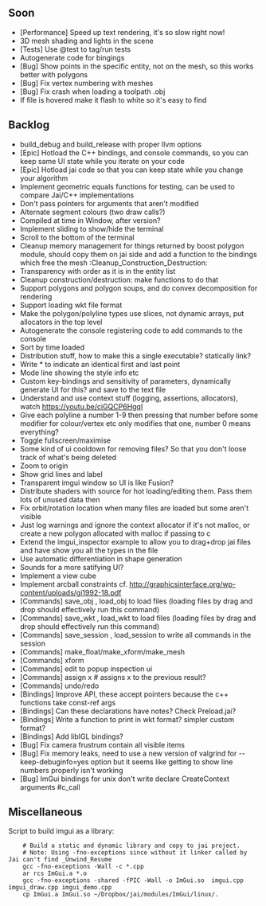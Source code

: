 ## Soon
- [Performance] Speed up text rendering, it's so slow right now!
- 3D mesh shading and lights in the scene
- [Tests] Use @test to tag/run tests
- Autogenerate code for bingings
- [Bug] Show points in the specific entity, not on the mesh, so this works better with polygons
- [Bug] Fix vertex numbering with meshes
- [Bug] Fix crash when loading a toolpath .obj
- If file is hovered make it flash to white so it's easy to find

## Backlog
- build_debug and build_release with proper llvm options
- [Epic] Hotload the C++ bindings, and console commands, so you can keep same UI state while you iterate on your code
- [Epic] Hotload jai code so that you can keep state while you change your algorithm
- Implement geometric equals functions for testing, can be used to compare Jai/C++ implementations
- Don't pass pointers for arguments that aren't modified
- Alternate segment colours (two draw calls?)
- Compiled at time in Window, after version?
- Implement sliding to show/hide the terminal
- Scroll to the bottom of the terminal
- Cleanup memory management for things returned by boost polygon module, should copy them on jai side and add a function to the bindings which free the mesh :Cleanup_Construction_Destruction:
- Transparency with order as it is in the entity list
- Cleanup construction/destruction: make functions to do that
- Support polygons and polygon soups, and do convex decomposition for rendering
- Support loading wkt file format
- Make the polygon/polyline types use slices, not dynamic arrays, put allocators in the top level
- Autogenerate the console registering code to add commands to the console
- Sort by time loaded
- Distribution stuff, how to make this a single executable? statically link?
- Write * to indicate an identical first and last point
- Mode line showing the style info etc
- Custom key-bindings and sensitivity of parameters, dynamically generate UI for this? and save to the text file
- Understand and use context stuff (logging, assertions, allocators), watch https://youtu.be/ciGQCP6HgqI
- Give each polyline a number 1-9 then pressing that number before some modifier for colour/vertex etc only modifies that one, number 0 means everything?
- Toggle fullscreen/maximise
- Some kind of ui cooldown for removing files? So that you don't loose track of what's being deleted
- Zoom to origin
- Show grid lines and label
- Transparent imgui window so UI is like Fusion?
- Distribute shaders with source for hot loading/editing them. Pass them lots of unused data then
- Fix orbit/rotation location when many files are loaded but some aren't visible
- Just log warnings and ignore the context allocator if it's not malloc, or create a new polygon allocated with malloc if passing to c
- Extend the imgui_inspector example to allow you to drag+drop jai files and have show you all the types in the file
- Use automatic differentiation in shape generation
- Sounds for a more satifying UI?
- Implement a view cube
- Implement arcball constraints cf. http://graphicsinterface.org/wp-content/uploads/gi1992-18.pdf
- [Commands] save_obj <filename>, load_obj <filename> to load files (loading files by drag and drop should effectively run this command)
- [Commands] save_wkt <filename>, load_wkt <filename> to load files (loading files by drag and drop should effectively run this command)
- [Commands] save_session <filename>, load_session <session> to write all commands in the session
- [Commands] make_float/make_xform/make_mesh
- [Commands] xform <id> <transform>
- [Commands] edit <id> to popup inspection ui
- [Commands] assign x # assigns x to the previous result?
- [Commands] undo/redo
- [Bindings] Improve API, these accept pointers because the c++ functions take const-ref args
- [Bindings] Can these declarations have notes? Check Preload.jai?
- [Bindings] Write a function to print in wkt format? simpler custom format?
- [Bindings] Add libIGL bindings?
- [Bug] Fix camera frustrum contain all visible items
- [Bug] Fix memory leaks, need to use a new version of valgrind for --keep-debuginfo=yes option but it seems like getting to show line numbers properly isn't working
- [Bug] ImGui bindings for unix don't write declare CreateContext arguments #c_call

## Miscellaneous

Script to build imgui as a library:

```
    # Build a static and dynamic library and copy to jai project.
    # Note: Using -fno-exceptions since without it linker called by Jai can't find _Unwind_Resume
    gcc -fno-exceptions -Wall -c *.cpp
    ar rcs ImGui.a *.o
    gcc -fno-exceptions -shared -fPIC -Wall -o ImGui.so  imgui.cpp imgui_draw.cpp imgui_demo.cpp 
    cp ImGui.a ImGui.so ~/Dropbox/jai/modules/ImGui/linux/.
```
